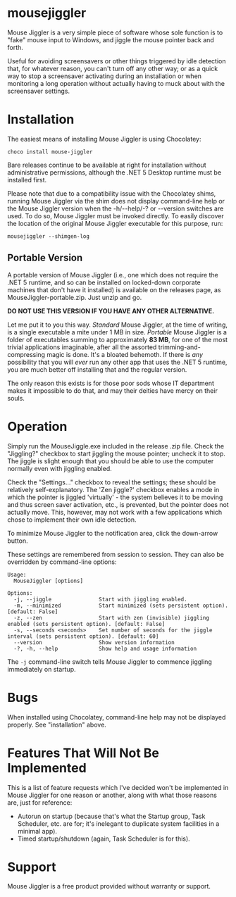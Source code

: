mousejiggler
============

Mouse Jiggler is a very simple piece of software whose sole function is to "fake" mouse input to Windows, and jiggle the mouse pointer back and forth.

Useful for avoiding screensavers or other things triggered by idle detection that, for whatever reason, you can't turn off any other way; or as a quick way to stop a screensaver activating during an installation or when monitoring a long operation without actually having to muck about with the screensaver settings.

Installation
============

The easiest means of installing Mouse Jiggler is using Chocolatey:

`choco install mouse-jiggler`

Bare releases continue to be available at right for installation without administrative permissions, although the .NET 5 Desktop runtime must be installed first.

Please note that due to a compatibility issue with the Chocolatey shims, running Mouse Jiggler via the shim does not display command-line help or the Mouse Jiggler version when the -h/--help/-? or --version switches are used. To do so, Mouse Jiggler must be invoked directly. To easily discover the location of the original Mouse Jiggler executable for this purpose, run:

`mousejiggler --shimgen-log`

Portable Version
----------------

A portable version of Mouse Jiggler (i.e., one which does not require the .NET 5 runtime, and so can be installed on locked-down corporate machines that don't have it installed) is available on the releases page, as MouseJiggler-portable.zip. Just unzip and go.

**DO NOT USE THIS VERSION IF YOU HAVE ANY OTHER ALTERNATIVE.**

Let me put it to you this way. _Standard_ Mouse Jiggler, at the time of writing, is a single executable a mite under 1 MB in size. _Portable_ Mouse Jiggler is a folder of executables summing to approximately **83 MB**, for one of the most trivial applications imaginable, after all the assorted trimming-and-compressing magic is done. It's a bloated behemoth. If there is _any_ possibility that you will _ever_ run any other app that uses the .NET 5 runtime, you are much better off installing that and the regular version.

The only reason this exists is for those poor sods whose IT department makes it impossible to do that, and may their deities have mercy on their souls.

Operation
=========

Simply run the MouseJiggle.exe included in the release .zip file. Check the "Jiggling?" checkbox to start jiggling the mouse pointer; uncheck it to stop. The jiggle is slight enough that you should be able to use the computer normally even with jiggling enabled.

Check the "Settings..." checkbox to reveal the settings; these should be relatively self-explanatory. The 'Zen jiggle?' checkbox enables a mode in which the pointer is jiggled 'virtually' - the system believes it to be moving and thus screen saver activation, etc., is prevented, but the pointer does not actually move. This, however, may not work with a few applications which chose to implement their own idle detection.

To minimize Mouse Jiggler to the notification area, click the down-arrow button.

These settings are remembered from session to session. They can also be overridden by command-line options:

```
Usage:
  MouseJiggler [options]

Options:
  -j, --jiggle               Start with jiggling enabled.
  -m, --minimized            Start minimized (sets persistent option). [default: False]
  -z, --zen                  Start with zen (invisible) jiggling enabled (sets persistent option). [default: False]
  -s, --seconds <seconds>    Set number of seconds for the jiggle interval (sets persistent option). [default: 60]
  --version                  Show version information
  -?, -h, --help             Show help and usage information
```

The `-j` command-line switch tells Mouse Jiggler to commence jiggling immediately on startup.

Bugs
====

When installed using Chocolatey, command-line help may not be displayed properly. See "installation" above.

Features That Will Not Be Implemented
=====================================

This is a list of feature requests which I've decided won't be implemented in Mouse Jiggler for one reason or another, along with what those reasons are, just for reference:

 * Autorun on startup (because that's what the Startup group, Task Scheduler, etc. are for; it's inelegant to duplicate system facilities in a minimal app).
 * Timed startup/shutdown (again, Task Scheduler is for this).

Support
=======

Mouse Jiggler is a free product provided without warranty or support.
